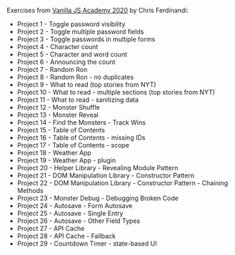Exercises from [Vanilla JS Academy 2020](https://vanillajsacademy.com) by Chris Ferdinandi:

* Project 1 - Toggle password visibility
* Project 2 - Toggle multiple password fields
* Project 3 - Toggle passwords in multiple forms
* Project 4 - Character count
* Project 5 - Character and word count
* Project 6 - Announcing the count
* Project 7 - Random Ron
* Project 8 - Random Ron - no duplicates
* Project 9 - What to read (top stories from NYT)
* Project 10 - What to read - multiple sections (top stories from NYT)
* Project 11 - What to read - sanitizing data
* Project 12 - Monster Shuffle
* Project 13 - Monster Reveal
* Project 14 - Find the Monsters - Track Wins
* Project 15 - Table of Contents
* Project 16 - Table of Contents - missing IDs
* Project 17 - Table of Contents - scope
* Project 18 - Weather App
* Project 19 - Weather App - plugin
* Project 20 - Helper Library - Revealing Module Pattern
* Project 21 - DOM Manipulation Library - Constructor Pattern
* Project 22 - DOM Manipulation Library - Constructor Pattern - Chaining Methods
* Project 23 - Monster Debug - Debugging Broken Code
* Project 24 - Autosave - Form Autosave
* Project 25 - Autosave - Single Entry
* Project 26 - Autosave - Other Field Types
* Project 27 - API Cache
* Project 28 - API Cache - Fallback
* Project 29 - Countdown Timer - state-based UI